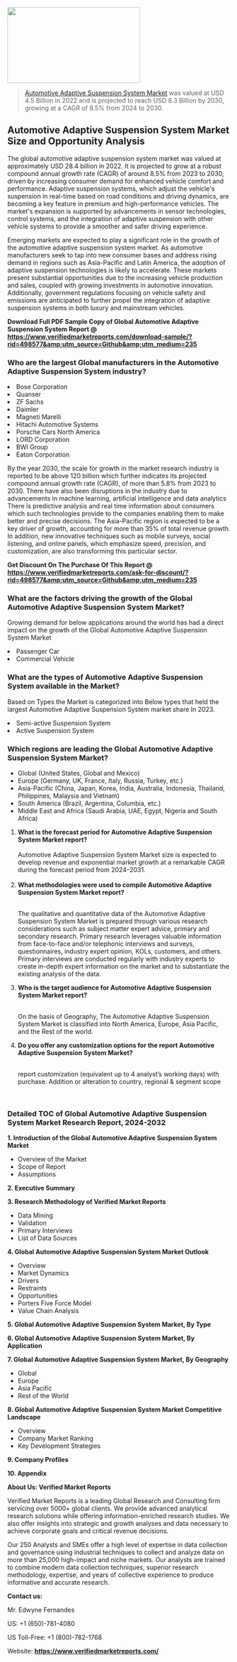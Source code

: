 <img src="https://ffe5etoiles.com/wp-content/uploads/2024/12/MST1-300x171.png" alt="" width="300" height="171" class="alignnone size-medium wp-image-20088" /><blockquote><p><p><a href="https://www.verifiedmarketreports.com/download-sample/?rid=498577&utm_source=Github&utm_medium=235" target="_blank">Automotive Adaptive Suspension System Market</a> was valued at USD 4.5 Billion in 2022 and is projected to reach USD 8.3 Billion by 2030, growing at a CAGR of 8.5% from 2024 to 2030.</p></blockquote><p><h2>Automotive Adaptive Suspension System Market Size and Opportunity Analysis</h2> <p>The global automotive adaptive suspension system market was valued at approximately USD 28.4 billion in 2022. It is projected to grow at a robust compound annual growth rate (CAGR) of around 8.5% from 2023 to 2030, driven by increasing consumer demand for enhanced vehicle comfort and performance. Adaptive suspension systems, which adjust the vehicle's suspension in real-time based on road conditions and driving dynamics, are becoming a key feature in premium and high-performance vehicles. The market's expansion is supported by advancements in sensor technologies, control systems, and the integration of adaptive suspension with other vehicle systems to provide a smoother and safer driving experience.</p> <p>Emerging markets are expected to play a significant role in the growth of the automotive adaptive suspension system market. As automotive manufacturers seek to tap into new consumer bases and address rising demand in regions such as Asia-Pacific and Latin America, the adoption of adaptive suspension technologies is likely to accelerate. These markets present substantial opportunities due to the increasing vehicle production and sales, coupled with growing investments in automotive innovation. Additionally, government regulations focusing on vehicle safety and emissions are anticipated to further propel the integration of adaptive suspension systems in both luxury and mainstream vehicles.</p> </p><p class=""><strong>Download Full PDF Sample Copy of Global Automotive Adaptive Suspension System Report @ <a href="https://www.verifiedmarketreports.com/download-sample/?rid=498577&amp;utm_source=Github&amp;utm_medium=235" target="_blank">https://www.verifiedmarketreports.com/download-sample/?rid=498577&amp;utm_source=Github&amp;utm_medium=235</a></strong></p><h3 id="" class="">Who are the largest Global manufacturers in the Automotive Adaptive Suspension System industry?</h3><p><li>Bose Corporation</li><li> Quanser</li><li> ZF Sachs</li><li> Daimler</li><li> Magneti Marelli</li><li> Hitachi Automotive Systems</li><li> Porsche Cars North America</li><li> LORD Corporation</li><li> BWI Group</li><li> Eaton Corporation</li></p><div class=""><div class="" dir="" data-message-author-role="" data-message-id="" data-message-model-slug=""><div class=""><div class=""><div class=""><div class="" dir="" data-message-author-role="" data-message-id="" data-message-model-slug=""><div class=""><div class=""><p>By the year 2030, the scale for growth in the market research industry is reported to be above 120 billion which further indicates its projected compound annual growth rate (CAGR), of more than 5.8% from 2023 to 2030. There have also been disruptions in the industry due to advancements in machine learning, artificial intelligence and data analytics There is predictive analysis and real time information about consumers which such technologies provide to the companies enabling them to make better and precise decisions. The Asia-Pacific region is expected to be a key driver of growth, accounting for more than 35% of total revenue growth. In addition, new innovative techniques such as mobile surveys, social listening, and online panels, which emphasize speed, precision, and customization, are also transforming this particular sector.</p><p><strong>Get Discount On The Purchase Of This Report @&nbsp; <a href="https://www.verifiedmarketreports.com/ask-for-discount/?rid=498577&amp;utm_source=Github&amp;utm_medium=235" target="_blank">https://www.verifiedmarketreports.com/ask-for-discount/?rid=498577&amp;utm_source=Github&amp;utm_medium=235</a></strong></p></div></div></div></div></div></div></div></div><h3 id="" class="">What are the factors driving the growth of the Global Automotive Adaptive Suspension System Market?</h3><p id="" class="">Growing demand for below applications around the world has had a direct impact on the growth of the Global Automotive Adaptive Suspension System Market</p><p id="" class=""><li>Passenger Car</li><li> Commercial Vehicle</li></p><h3 id="" class="">What are the types of Automotive Adaptive Suspension System available in the Market?</h3><p id="" class="">Based on Types the Market is categorized into Below types that held the largest Automotive Adaptive Suspension System market share In 2023.</p><p id="" class=""><li>Semi-active Suspension System</li><li> Active Suspension System</li></p><h3 id="" class="">Which regions are leading the Global Automotive Adaptive Suspension System Market?</h3><ul><li>Global (United States, Global and Mexico)</li><li>Europe (Germany, UK, France, Italy, Russia, Turkey, etc.)</li><li>Asia-Pacific (China, Japan, Korea, India, Australia, Indonesia, Thailand, Philippines, Malaysia and Vietnam)</li><li>South America (Brazil, Argentina, Columbia, etc.)</li><li>Middle East and Africa (Saudi Arabia, UAE, Egypt, Nigeria and South Africa)</li></ul><p><ol><li><strong>What is the forecast period for Automotive Adaptive Suspension System Market report?<br /></strong><br /><span data-sheets-root="1" data-sheets-value="{&quot;1&quot;:2,&quot;2&quot;:&quot;XXXX size is expected to develop revenue and exponential market growth at a remarkable CAGR during the forecast period from 2024&ndash;2030.&quot;}" data-sheets-userformat="{&quot;2&quot;:12674,&quot;4&quot;:{&quot;1&quot;:2,&quot;2&quot;:16776960},&quot;10&quot;:2,&quot;11&quot;:0,&quot;15&quot;:&quot;Arial&quot;,&quot;16&quot;:12}">Automotive Adaptive Suspension System Market size is expected to develop revenue and exponential market growth at a remarkable CAGR during the forecast period from 2024&ndash;2031.</span><br /><br /></li><li><strong>What methodologies were used to compile Automotive Adaptive Suspension System Market report?<br /><br /></strong><p>The qualitative and quantitative data of the&nbsp;Automotive Adaptive Suspension System Market is prepared through various research considerations such as subject matter expert advice, primary and secondary research. Primary research leverages valuable information from face-to-face and/or telephonic interviews and surveys, questionnaires, industry expert opinion, KOLs, customers, and others. Primary interviews are conducted regularly with industry experts to create in-depth expert information on the market and to substantiate the existing analysis of the data.&nbsp;</p></li><li><strong>Who is the target audience for Automotive Adaptive Suspension System Market report?<br /><br /></strong><p>On the basis of Geography, The&nbsp;Automotive Adaptive Suspension System Market is classified into North America, Europe, Asia Pacific, and the Rest of the world.</p></li><li><strong>Do you offer any customization options for the report Automotive Adaptive Suspension System Market?<br /><br /></strong><p>report customization (equivalent up to 4 analyst&rsquo;s working days) with purchase. Addition or alteration to country, regional &amp; segment scope</p><p>&nbsp;</p></li></ol></p><h3 id="" class="">Detailed TOC of Global Automotive Adaptive Suspension System Market Research Report, 2024-2032</h3><p id="" class=""><strong>1. Introduction of the Global Automotive Adaptive Suspension System Market</strong></p><ul><li>Overview of the Market</li><li>Scope of Report</li><li>Assumptions</li></ul><p id="" class=""><strong>2. Executive Summary</strong></p><p id="" class=""><strong>3. Research Methodology of&nbsp;Verified Market Reports</strong></p><ul><li>Data Mining</li><li>Validation</li><li>Primary Interviews</li><li>List of Data Sources</li></ul><p id="" class=""><strong>4. Global Automotive Adaptive Suspension System Market Outlook</strong></p><ul><li>Overview</li><li>Market Dynamics</li><li>Drivers</li><li>Restraints</li><li>Opportunities</li><li>Porters Five Force Model</li><li>Value Chain Analysis</li></ul><p id="" class=""><strong>5. Global Automotive Adaptive Suspension System Market, By&nbsp;Type</strong></p><p id="" class=""><strong>6. Global Automotive Adaptive Suspension System Market, By Application</strong></p><p id="" class=""><strong>7. Global Automotive Adaptive Suspension System Market, By Geography</strong></p><ul><li>Global</li><li>Europe</li><li>Asia Pacific</li><li>Rest of the World</li></ul><p id="" class=""><strong>8. Global Automotive Adaptive Suspension System Market Competitive Landscape</strong></p><ul><li>Overview</li><li>Company Market Ranking</li><li>Key Development Strategies</li></ul><p id="" class=""><strong>9. Company Profiles</strong></p><p id="" class=""><strong>10. Appendix</strong></p><p id="" class=""><strong>About Us: Verified Market Reports</strong></p><p id="" class="">Verified Market Reports is a leading Global Research and Consulting firm servicing over 5000+ global clients. We provide advanced analytical research solutions while offering information-enriched research studies. We also offer insights into strategic and growth analyses and data necessary to achieve corporate goals and critical revenue decisions.</p><p id="" class="">Our 250 Analysts and SMEs offer a high level of expertise in data collection and governance using industrial techniques to collect and analyze data on more than 25,000 high-impact and niche markets. Our analysts are trained to combine modern data collection techniques, superior research methodology, expertise, and years of collective experience to produce informative and accurate research.</p><p id="" class=""><strong>Contact us:</strong></p><p id="" class="">Mr. Edwyne Fernandes</p><p id="" class="">US: +1 (650)-781-4080</p><p id="" class="">US Toll-Free: +1 (800)-782-1768</p><p id="" class="">Website: <a target="" data-test-app-aware-link=""><strong>https://www.verifiedmarketreports.com/</strong></a></p>
